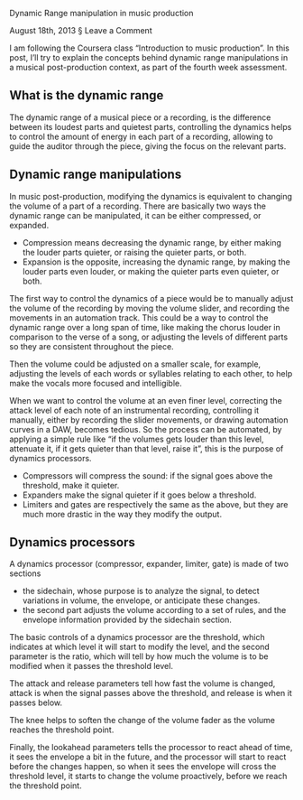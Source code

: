 Dynamic Range manipulation in music production

August 18th, 2013 § Leave a Comment

I am following the Coursera class “Introduction to music production”. In this post, I’ll try to explain the concepts behind dynamic range manipulations in a musical post-production context, as part of the fourth week assessment.

## What is the dynamic range

The dynamic range of a musical piece or a recording, is the difference between its loudest parts and quietest parts, controlling the dynamics helps to control the amount of energy in each part of a recording, allowing to guide the auditor through the piece, giving the focus on the relevant parts.

## Dynamic range manipulations

In music post-production, modifying the dynamics is equivalent to changing the volume of a part of a recording. There are basically two ways the dynamic range can be manipulated, it can be either compressed, or expanded.

* Compression means decreasing the dynamic range, by either making the louder parts quieter, or raising the quieter parts, or both.
* Expansion is the opposite, increasing the dynamic range, by making the louder parts even louder, or making the quieter parts even quieter, or both.

The first way to control the dynamics of a piece would be to manually adjust the volume of the recording by moving the volume slider, and recording the movements in an automation track. This could be a way to control the dynamic range over a long span of time, like making the chorus louder in comparison to the verse of a song, or adjusting the levels of different parts so they are consistent throughout the piece.

Then the volume could be adjusted on a smaller scale, for example, adjusting the levels of each words or syllables relating to each other, to help make the vocals more focused and intelligible.

When we want to control the volume at an even finer level, correcting the attack level of each note of an instrumental recording, controlling it manually, either by recording the slider movements, or drawing automation curves in a DAW, becomes tedious. So the process can be automated, by applying a simple rule like “if the volumes gets louder than this level, attenuate it, if it gets quieter than that level, raise it”, this is the purpose of dynamics processors.

* Compressors will compress the sound: if the signal goes above the threshold, make it quieter.
* Expanders make the signal quieter if it goes below a threshold.
* Limiters and gates are respectively the same as the above, but they are much more drastic in the way they modify the output.

## Dynamics processors

A dynamics processor (compressor, expander, limiter, gate) is made of two sections

* the sidechain, whose purpose is to analyze the signal, to detect variations in volume, the envelope, or anticipate these changes.
* the second part adjusts the volume according to a set of rules, and  the envelope information provided by the sidechain section.

The basic controls of a dynamics processor are the threshold, which indicates at which level it will start to modify the level, and the second parameter is the ratio, which will tell by how much the volume is to be modified when it passes the threshold level.

The attack and release parameters tell how fast the volume is changed, attack is when the signal passes above the threshold, and release is when it passes below.

The knee helps to soften the change of the volume fader as the volume reaches the threshold point.

Finally, the lookahead parameters tells the processor to react ahead of time, it sees the envelope a bit in the future, and the processor will start to react before the changes happen, so when it sees the envelope will cross the threshold level, it starts to change the volume proactively, before we reach the threshold point.